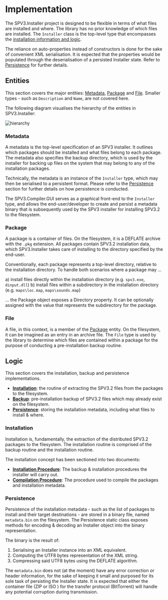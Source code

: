 # Implementation

The SPV3.Installer project is designed to be flexible in terms of what files are installed and where. The library has
no prior knowledge of which files are installed. The `Installer` class is the top-level type that encompasses the
[installation information and logic](#installation).

The reliance on auto-properties instead of constructors is done for the sake of convenient XML serialisation. It is
expected that the properties would be populated through the deserialisation of a persisted Installer state. Refer to
[Persistence](#persistence) for further details.

## Entities

This section covers the major entities: [Metadata](#metadata), [Package](#package) and [File](#file).
Smaller types - such as `Description` and `Name`, are not covered here.

The following diagram visualises the hierarchy of the entities in SPV3.Installer:

![hierarchy](https://user-images.githubusercontent.com/10241434/49706761-cc564300-fc62-11e8-8ab5-9585ca932c79.png)

### Metadata

A metadata is the top-level specification of an SPV3 installer. It outlines which packages should be installed and what
files belong to each package. The metadata also specifies the backup directory, which is used by the installer for
backing up files on the system that may belong to any of the installation packages.

Technically, the metadata is an instance of the `Installer` type, which may then be serialised to a persistent format.
Please refer to the [Persistence](#persistence) section for further details on how persistence is conducted.

The SPV3.Compiler.GUI serves as a graphical front-end to the `Installer` type, and allows the end-user/developer to
create and persist a metadata binary that is subsequently used by the SPV3 installer for installing SPV3.2 to the
filesystem.

### Package

A package is a container of files. On the filesystem, it is a DEFLATE archive with the `.pkg` extension.
All packages contain SPV3.2 installation data, which SPV3.Installer takes care of installing to the directory specified
by the end-user.

Conventionally, each package represents a top-level directory, relative to the installation directory. To handle both
scenarios where a package may ...

a) install files directly within the installation directory (e.g. `spv3.exe`, `dinput.dll`)
b) install files within a subdirectory in the installation directory (e.g. `maps\loc.map`, `maps\sounds.map`)

... the Package object exposes a Directory property. It can be optionally assigned with the value that represents the
subdirectory for the package.

### File

A file, in this context, is a member of the [Package](#package) entity. On the filesystem, it can be imagined as an
entry in an archive file. The `File` type is used by the library to determine which files are contained within a package
for the purpose of conducting a pre-installation backup routine.

## Logic

This section covers the installation, backup and persistence implementations.

- [**Installation**](#installation): the routine of extracting the SPV3.2 files from the packages to the filesystem.
- [**Backup**](./implementation.md): pre-installation backup of SPV3.2 files which may already exist on the filesystem.
- [**Persistence**](#persistence): storing the installation metadata, including what files to install & where.

### Installation

Installation is, fundamentally, the extraction of the distributed SPV3.2 packages to the filesystem. The installation
routine is comprised of the backup routine and the installation routine.

The installation concept has been sectioned into two documents:

- [**Installation Procedure**](./implementation.md): The backup & installation procedures the installer will carry out.
- [**Compilation Procedure**](./compilation.md): The procedure used to compile the packages and installation metadata.

### Persistence

Persistence of the installation metadata - such as the list of packages to install and their target destinations - are
stored in a binary file, named `metadata.bin` on the filesystem. The Persistence static class exposes methods for
encoding & decoding an Installer object into the binary representation.

The binary is the result of:

1. Serialising an Installer instance into an XML equivalent.
2. Computing the UTF8 bytes representation of the XML string.
3. Compressing said UTF8 bytes using the DEFLATE algorithm.

The `metadata.bin` does not (at the moment) have any error correction or header information, for the sake of keeping it
small and purposed for its sole task of persisting the Installer state. It is expected that either the container file
(ZIP or ISO ) for the transfer protocol (BitTorrent) will handle any potential corruption during transmission.